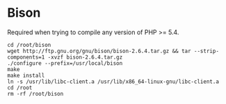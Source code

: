 # Bison

Required when trying to compile any version of PHP >= 5.4.

```
cd /root/bison
wget http://ftp.gnu.org/gnu/bison/bison-2.6.4.tar.gz && tar --strip-components=1 -xvzf bison-2.6.4.tar.gz
./configure --prefix=/usr/local/bison
make
make install
ln -s /usr/lib/libc-client.a /usr/lib/x86_64-linux-gnu/libc-client.a
cd /root
rm -rf /root/bison
```
